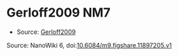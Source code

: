 <a name="material" />

# Gerloff2009 NM7
<script type="application/ld+json">
  {
    "@context": "https://schema.org/",
    "@type": "ChemicalSubstance",
    "@id": "https://egonw.github.io/nanowiki/nanowiki156.html#material",
    "http://purl.org/dc/terms/conformsTo":
      {
        "@type": "CreativeWork",
        "@id": "https://bioschemas.org/profiles/ChemicalSubstance/0.4-RELEASE/"
      },
    "identfier": "156",
    "name": "Gerloff2009 NM7",
    "url": "https://egonw.github.io/nanowiki/nanowiki156.html#material",
    "sameAs": "http://127.0.0.1/mediawiki/index.php/Special:URIResolver/Gerloff2009_NM7"
  }
</script>


* Source: [Gerloff2009](Gerloff2009.md)


Source: NanoWiki 6, doi:[10.6084/m9.figshare.11897205.v1](https://doi.org/10.6084/m9.figshare.11897205.v1)
